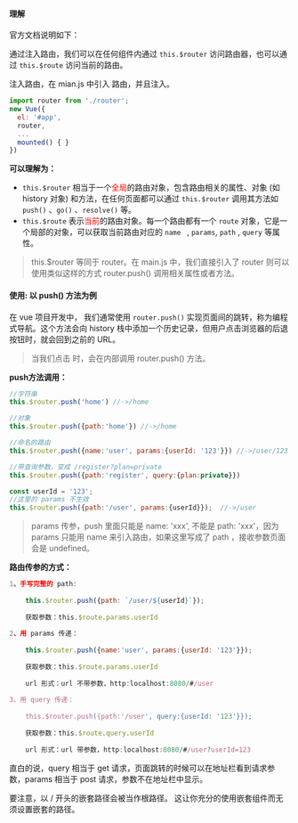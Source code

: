 #### 理解

官方文档说明如下：

通过注入路由，我们可以在任何组件内通过 `this.$router`  访问路由器，也可以通过 `this.$route` 访问当前的路由。

注入路由，在 mian.js 中引入 路由，并且注入。

```js
import router from './router';
new Vue({
  el: '#app',
  router,
  ...
  mounted() { }
})
```

**可以理解为：**

* `this.$router` 相当于一个<span style='color: red'>全局</span>的路由对象，包含路由相关的属性、对象 (如 history 对象) 和方法，在任何页面都可以通过 `this.$router` 调用其方法如 `push()` 、`go()` 、`resolve()` 等。
*  `this.$route` 表示<span style='color: red'>当前</span>的路由对象。每一个路由都有一个 `route` 对象，它是一个局部的对象，可以获取当前路由对应的 `name ` , `params`,  `path` , `query` 等属性。 

> this.$router 等同于 router。在 main.js 中，我们直接引入了 router 则可以使用类似这样的方式 router.push() 调用相关属性或者方法。 

#### 使用: 以 push() 方法为例

在 vue 项目开发中， 我们通常使用 `router.push()` 实现页面间的跳转，称为编程式导航。这个方法会向 history 栈中添加一个历史记录，但用户点击浏览器的后退按钮时，就会回到之前的 URL。

> 当我们点击 <router-link > 时，会在内部调用 router.push() 方法。

**push方法调用：**

```js
//字符串  
this.$router.push('home') //->/home

//对象
this.$router.push({path:'home'}) //->/home

//命名的路由
this.$router.push({name:'user', params:{userId: '123'}}) //->/user/123

//带查询参数，变成 /register?plan=private
this.$router.push({path:'register', query:{plan:private}}) 

const userId = '123';
//这里的 params 不生效
this.$router.push({path:'/user', params:{userId}});  //->/user
```

> params 传参，push 里面只能是 name: 'xxx', 不能是 path: 'xxx'，因为 params  只能用 name 来引入路由，如果这里写成了 path ，接收参数页面会是 undefined。

**路由传参的方式：**

```js
1、手写完整的 path:
 
    this.$router.push({path: `/user/${userId}`});
 
    获取参数：this.$route.params.userId
 
2、用 params 传递：
 
    this.$router.push({name:'user', params:{userId: '123'}});
 
    获取参数：this.$route.params.userId
 
    url 形式：url 不带参数，http:localhost:8080/#/user
 
3、用 query 传递：
 
    this.$router.push({path:'/user', query:{userId: '123'}});
 
    获取参数：this.$route.query.userId
 
    url 形式：url 带参数，http:localhost:8080/#/user?userId=123
```

直白的说，query 相当于 get 请求，页面跳转的时候可以在地址栏看到请求参数，params 相当于 post 请求，参数不在地址栏中显示。

要注意，以 / 开头的嵌套路径会被当作根路径。 这让你充分的使用嵌套组件而无须设置嵌套的路径。